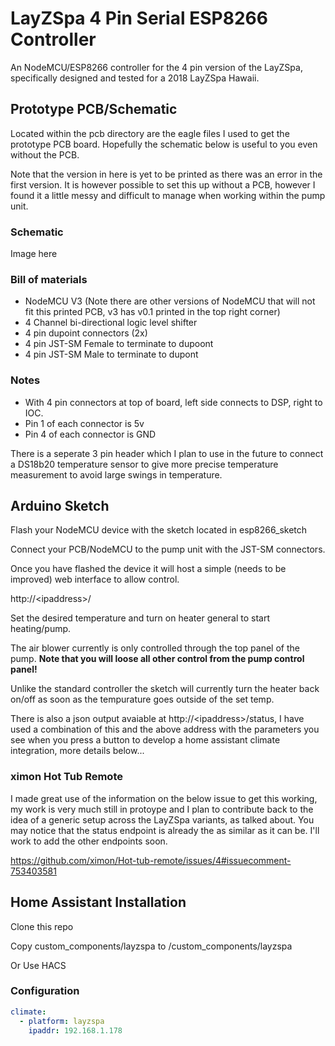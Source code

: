 # LayZSpa 4 Pin Serial ESP8266 Controller
An NodeMCU/ESP8266 controller for the 4 pin version of the LayZSpa, specifically designed and tested for a 2018 LayZSpa Hawaii.

## Prototype PCB/Schematic
Located within the pcb directory are the eagle files I used to get the prototype PCB board. Hopefully the schematic below is useful to you even without the PCB.

Note that the version in here is yet to be printed as there was an error in the first version. It is however possible to set this up without a PCB, however I found it a little messy and difficult to manage when working within the pump unit.

### Schematic
Image here

### Bill of materials
- NodeMCU V3 (Note there are other versions of NodeMCU that will not fit this printed PCB, v3 has v0.1 printed in the top right corner)
- 4 Channel bi-directional logic level shifter
- 4 pin dupoint connectors (2x)
- 4 pin JST-SM Female to terminate to dupoont
- 4 pin JST-SM Male to terminate to dupont

### Notes
- With 4 pin connectors at top of board, left side connects to DSP, right to IOC.
- Pin 1 of each connector is 5v
- Pin 4 of each connector is GND

There is a seperate 3 pin header which I plan to use in the future to connect a DS18b20 temperature sensor to give more precise temperature measurement to avoid large swings in temperature.

## Arduino Sketch
Flash your NodeMCU device with the sketch located in esp8266_sketch

Connect your PCB/NodeMCU to the pump unit with the JST-SM connectors.

Once you have flashed the device it will host a simple (needs to be improved) web interface to allow control.

http://\<ipaddress\>/

Set the desired temperature and turn on heater general to start heating/pump.

The air blower currently is only controlled through the top panel of the pump. **Note that you will loose all other control from the pump control panel!**

Unlike the standard controller the sketch will currently turn the heater back on/off as soon as the tempurature goes outside of the set temp.

There is also a json output avaiable at http://\<ipaddress\>/status, I have used a combination of this and the above address with the parameters you see when you press a button to develop a home assistant climate integration, more details below...

### ximon Hot Tub Remote
I made great use of the information on the below issue to get this working, my work is very much still in protoype and I plan to contribute back to the idea of a generic setup across the LayZSpa variants, as talked about. You may notice that the status endpoint is already the as similar as it can be. I'll work to add the other endpoints soon.

https://github.com/ximon/Hot-tub-remote/issues/4#issuecomment-753403581

## Home Assistant Installation
Clone this repo

Copy custom_components/layzspa to <homeassistant config>/custom_components/layzspa

Or Use HACS

### Configuration
```yaml
climate:
  - platform: layzspa
    ipaddr: 192.168.1.178
```
